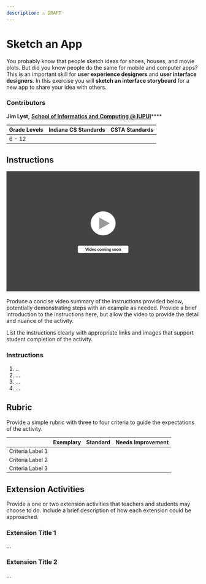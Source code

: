 ```yaml
---
description: ⚠️ DRAFT
---
```


# Sketch an App

You probably know that people sketch ideas for shoes, houses, and movie plots. But did you know people do the same for mobile and computer apps? This is an important skill for **user experience designers** and **user interface designers**. In this exercise you will **sketch an interface storyboard** for a new app to share your idea with others.

### Contributors

**Jim Lyst,** [**School of Informatics and Computing @ IUPUI**](https://soic.iupui.edu)****

| **Grade Levels** | **Indiana CS Standards** | **CSTA Standards** |
| ---------------- | ------------------------ | ------------------ |
| 6 - 12           |                          |                    |

## **Instructions**

![](<../../.gitbook/assets/vidComing (3).png>)

Produce a concise video summary of the instructions provided below, potentially demonstrating steps with an example as needed. Provide a brief introduction to the instructions here, but allow the video to provide the detail and nuance of the activity.

List the instructions clearly with appropriate links and images that support student completion of the activity.

### **Instructions**

1. ..
2. ...
3. ...
4. ...

## **Rubric**

Provide a simple rubric with three to four criteria to guide the expectations of the activity.

|                  | Exemplary | Standard | Needs Improvement |
| ---------------- | --------- | -------- | ----------------- |
| Criteria Label 1 |           |          |                   |
| Criteria Label 2 |           |          |                   |
| Criteria Label 3 |           |          |                   |

## **Extension Activities**

Provide a one or two extension activities that teachers and students may choose to do. Include a brief description of how each extension could be approached.

### Extension Title 1

...

### Extension Title 2

...
